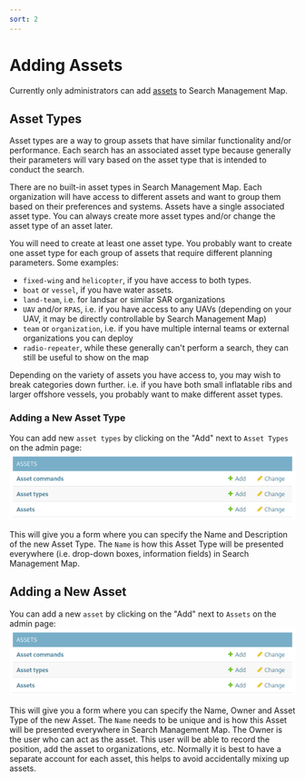 ```yaml
---
sort: 2
---
```

# Adding Assets
Currently only administrators can add [assets](/Assets/README.md) to Search Management Map.

## Asset Types
Asset types are a way to group assets that have similar functionality and/or performance. Each search has an associated asset type because generally their parameters will vary based on the asset type that is intended to conduct the search.

There are no built-in asset types in Search Management Map. Each organization will have access to different assets and want to group them based on their preferences and systems. Assets have a single associated asset type. You can always create more asset types and/or change the asset type of an asset later.

You will need to create at least one asset type. You probably want to create one asset type for each group of assets that require different planning parameters. 
Some examples:
* `fixed-wing` and `helicopter`, if you have access to both types.
* `boat` or `vessel`, if you have water assets.
* `land-team`, i.e. for landsar or similar SAR organizations
* `UAV` and/or `RPAS`, i.e. if you have access to any UAVs (depending on your UAV, it may be directly controllable by Search Management Map)
* `team` or `organization`, i.e. if you have multiple internal teams or external organizations you can deploy
* `radio-repeater`, while these generally can't perform a search, they can still be useful to show on the map

Depending on the variety of assets you have access to, you may wish to break categories down further. i.e. if you have both small inflatable ribs and larger offshore vessels, you probably want to make different asset types.

### Adding a New Asset Type

You can add new `asset types` by clicking on the "Add" next to `Asset Types` on the admin page:
![Image of Assets on the Admin Page](assets.png)

This will give you a form where you can specify the Name and Description of the new Asset Type. The `Name` is how this Asset Type will be presented everywhere (i.e. drop-down boxes, information fields) in Search Management Map.

## Adding a New Asset
You can add a new `asset` by clicking on the "Add" next to `Assets` on the admin page:
![Image of Assets on the Admin Page](assets.png)

This will give you a form where you can specify the Name, Owner and Asset Type of the new Asset. The `Name` needs to be unique and is how this Asset will be presented everywhere in Search Management Map.
The Owner is the user who can act as the asset. This user will be able to record the position, add the asset to organizations, etc.
Normally it is best to have a separate account for each asset, this helps to avoid accidentally mixing up assets.